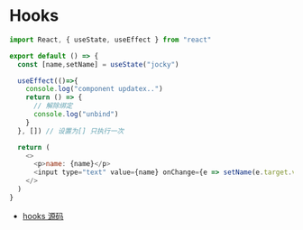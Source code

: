 # Hooks

```js
import React, { useState, useEffect } from "react"

export default () => {
  const [name,setName] = useState("jocky")

  useEffect(()=>{
    console.log("component updatex..")
    return () => {
      // 解除绑定
      console.log("unbind")
    }
  }, []) // 设置为[] 只执行一次

  return (
    <>
      <p>name: {name}</p>
      <input type="text" value={name} onChange={e => setName(e.target.value)} />
    </>
  )
}


```

- [hooks 源码](https://github.com/robbiemie/react/blob/master/packages/react/src/ReactHooks.js)
